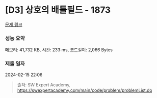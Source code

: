 # [D3] 상호의 배틀필드 - 1873 

[문제 링크](https://swexpertacademy.com/main/code/problem/problemDetail.do?contestProbId=AV5LyE7KD2ADFAXc) 

### 성능 요약

메모리: 41,732 KB, 시간: 233 ms, 코드길이: 2,066 Bytes

### 제출 일자

2024-02-15 22:06



> 출처: SW Expert Academy, https://swexpertacademy.com/main/code/problem/problemList.do